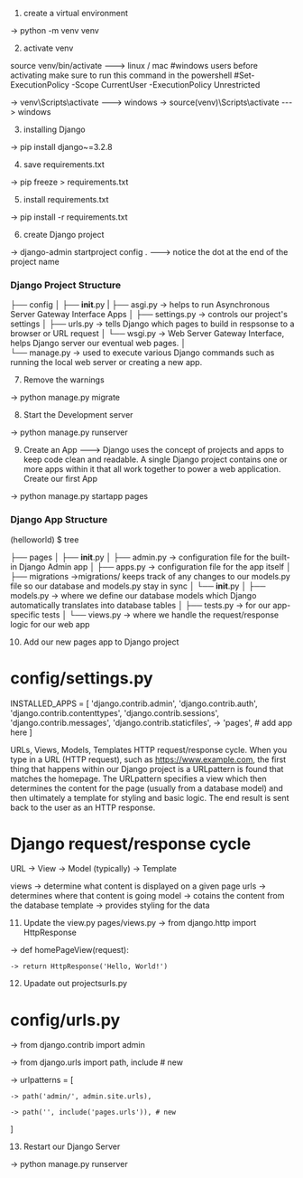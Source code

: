 1. create a virtual environment 

-> python -m venv venv


2. activate venv 

source venv/bin/activate  ---> linux / mac
#windows users  before activating make sure to run this command in the powershell
#Set-ExecutionPolicy -Scope CurrentUser -ExecutionPolicy Unrestricted

-> venv\Scripts\activate ---> windows
-> source(venv)\Scripts\activate ---> windows


3. installing Django

-> pip install django~=3.2.8


4. save requirements.txt 

-> pip freeze > requirements.txt


5. install requirements.txt

-> pip install -r requirements.txt


6. create Django project

-> django-admin startproject config . ---> notice the dot at the end of the project name

### Django Project Structure ###

├── config
    │
    ├── __init__.py
    |
    ├── asgi.py -> helps to run Asynchronous Server Gateway Interface Apps
    │
    ├── settings.py -> controls our project's settings
    │
    ├── urls.py -> tells Django which pages to build in respsonse to a browser or URL request
    │
    └── wsgi.py -> Web Server Gateway Interface, helps Django server our eventual web pages.
│   
└── manage.py  -> used to execute various Django commands such as running the local web server or creating a new app.


7. Remove the warnings

-> python manage.py migrate


8. Start the Development server

-> python manage.py runserver


9. Create an App ---> Django uses the concept of projects and apps to keep code clean and readable. A single Django project contains one or more apps within it that all work together to power a web application.
Create our first App

-> python manage.py startapp pages

### Django App Structure ###
(helloworld) $ tree

├── pages
    │
    ├── __init__.py
    │
    ├── admin.py -> configuration file for the built-in Django Admin app
    │
    ├── apps.py -> configuration file for the app itself
    │   
    ├── migrations ->migrations/ keeps track of any changes to our models.py file so our database and models.py stay in sync
        │
        └── __init__.py
    │
    ├── models.py -> where we define our database models which Django automatically translates into database tables
    │
    ├── tests.py -> for our app-specific tests
    │
    └── views.py -> where we handle the request/response logic for our web app


10. Add our new pages app to Django project
# config/settings.py
INSTALLED_APPS = [
    'django.contrib.admin',
    'django.contrib.auth',
    'django.contrib.contenttypes',
    'django.contrib.sessions',
    'django.contrib.messages',
    'django.contrib.staticfiles',
 ->   'pages', # add app here
]

URLs, Views, Models, Templates
HTTP request/response cycle.
When you type in a URL (HTTP request), such as https://www.example.com, the first thing that happens within our Django project is a URLpattern is found that matches the homepage.
The URLpattern specifies a view which then determines the content for the page (usually from a database model) and then ultimately a template for styling and basic logic. The end result is sent back to the user as an HTTP response.

# Django request/response cycle
URL -> View -> Model (typically) -> Template

views -> determine what content is displayed on a given page
urls -> determines where that content is going
model -> cotains the content from the database
template -> provides styling for the data

11. Update the view.py
pages/views.py
-> from django.http import HttpResponse

-> def homePageView(request):

    -> return HttpResponse('Hello, World!')


12. Upadate out projectsurls.py
# config/urls.py

-> from django.contrib import admin

-> from django.urls import path, include # new

-> urlpatterns = [

    -> path('admin/', admin.site.urls),
    
    -> path('', include('pages.urls')), # new
]

13. Restart our Django Server

-> python manage.py runserver
